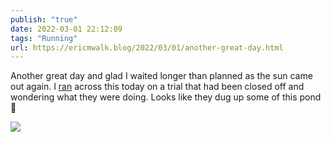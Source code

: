 ```yaml
---
publish: "true"
date: 2022-03-01 22:12:09
tags: "Running"
url: https://ericmwalk.blog/2022/03/01/another-great-day.html
---
```


Another great day and glad I waited longer than planned as the sun came out again. I [ran](http://www.strava.com/activities/6758531345) across this today on a trial that had been closed off and wondering what they were doing. Looks like they dug up some of this pond 🤔


![](https://ericmwalk.blog/uploads/2022/b3396eb600.jpg)